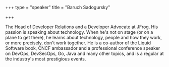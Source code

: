 +++
type = "speaker"
title = "Baruch Sadogursky"

+++

The Head of Developer Relations and a Developer Advocate at JFrog. His passion is speaking about technology. When he's not on stage (or on a plane to get there), he learns about technology, people and how they work, or more precisely, don't work together. He is a co-author of the Liquid Software book, CNCF ambassador and a professional conference speaker on DevOps, DevSecOps, Go, Java and many other topics, and is a regular at the industry's most prestigious events.

